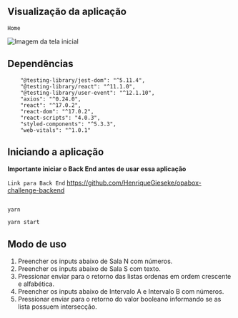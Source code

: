 ## Visualização da aplicação

`Home`

![Imagem da tela inicial](https://i.ibb.co/h2qVMHL/opabox-challenge.png)

## Dependências

```
    "@testing-library/jest-dom": "^5.11.4",
    "@testing-library/react": "^11.1.0",
    "@testing-library/user-event": "^12.1.10",
    "axios": "^0.24.0",
    "react": "^17.0.2",
    "react-dom": "^17.0.2",
    "react-scripts": "4.0.3",
    "styled-components": "^5.3.3",
    "web-vitals": "^1.0.1"
```

## Iniciando a aplicação

<strong>Importante iniciar o Back End antes de usar essa aplicação</strong>

`Link para Back End`
https://github.com/HenriqueGieseke/opabox-challenge-backend

```

yarn

yarn start

```

## Modo de uso

1. Preencher os inputs abaixo de Sala N com números.
2. Preencher os inputs abaixo de Sala S com texto.
3. Pressionar enviar para o retorno das listas ordenas em ordem crescente e alfabética.
4. Preencher os inputs abaixo de Intervalo A e Intervalo B com números.
5. Pressionar enviar para o retorno do valor booleano informando se as lista possuem intersecção.
